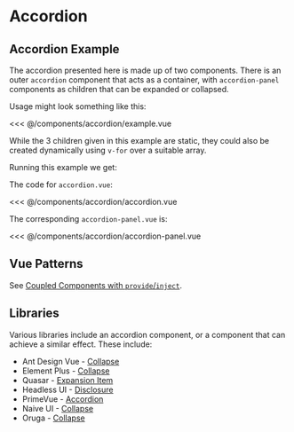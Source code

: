 <script setup>
import AccordionExample from './accordion/example.vue'
</script>
# Accordion

## Accordion Example

The accordion presented here is made up of two components. There is an outer `accordion` component that acts as a container, with `accordion-panel` components as children that can be expanded or collapsed.

Usage might look something like this:

<<< @/components/accordion/example.vue

While the 3 children given in this example are static, they could also be created dynamically using `v-for` over a suitable array.

Running this example we get:

<live-example>
  <accordion-example />
</live-example>

The code for `accordion.vue`:

<<< @/components/accordion/accordion.vue

The corresponding `accordion-panel.vue` is:

<<< @/components/accordion/accordion-panel.vue

## Vue Patterns

See [Coupled Components with `provide`/`inject`](../patterns/coupled-components-with-provide-inject.html).

<!--
## Missing Functionality

## Related Components
-->

## Libraries

Various libraries include an accordion component, or a component that can achieve a similar effect. These include:

- Ant Design Vue - [Collapse](https://2x.antdv.com/components/collapse)
- Element Plus - [Collapse](https://element-plus.org/en-US/component/collapse.html)
- Quasar - [Expansion Item](https://quasar.dev/vue-components/expansion-item)
- Headless UI - [Disclosure](https://headlessui.dev/vue/disclosure)
- PrimeVue - [Accordion](https://primefaces.org/primevue/showcase/#/accordion)
- Naive UI - [Collapse](https://www.naiveui.com/en-US/os-theme/components/collapse)
- Oruga - [Collapse](https://oruga.io/components/Collapse.html)
